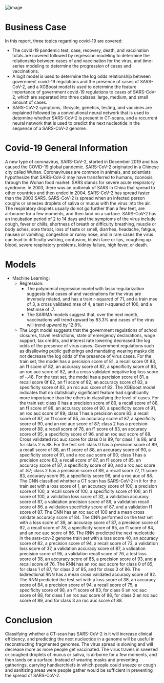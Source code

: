 ![image](https://user-images.githubusercontent.com/56414953/112048508-deeba200-8b24-11eb-8cfa-9b61476acc04.png)
# Business Case
In this report, three topics regarding covid-19 are covered:
  - The covid-19 pandemic test, case, recovery, death, and vaccination totals are covered followed by regression modeling to determine the relationship between cases of and vaccination for the virus, and time-series modeling to determine the progression of cases and vaccinations.  
  - A logit model is used to determine the log odds relationship between government covid-19 regulations and the presence of cases of SARS-CoV-2, and a XGBoost model is used to determine the feature importance of government covid-19 regulations to cases of SARS-CoV-2, which are seperated into three calsses: large, medium, and small amount of cases.  
  - SARS-CoV-2 symptoms, lifecycle, genetics, testing, and vaccines are explained followed by a convolutional neural network that is used to determine whether SARS-CoV-2 is present in CT-scans, and a recurrent neural network that is used to predict the next nucleotide in the sequence of a SARS-CoV-2 genome.  
# Covid-19 General Information
A new type of coronavirus, SARS-CoV-2, started in December 2019 and has caused the COVID-19 global pandemic. SARS-CoV-2 originated in a Chinese city called Wuhan. Coronaviruses are common in animals, and scientists hypothesize that SARS-CoV-2 may have transferred to humans, zoonosis, through the Wuhan food market. SARS stands for severe acute respiratory syndrome. In 2003, there was an outbreak of SARS in China that spread to other countries and then ended in 2004. SARS-CoV-2 has spread faster than the 2003 SARS. SARS-CoV-2 is spread when an infected person coughs or sneezes droplets of saliva or mucus with the virus into the air. The respiratory droplets usually do not go further than a few feet, are airbourne for a few moments, and then land on a surface. SARS-CoV-2 has an incubation period of 2 to 14 days and the symptoms of the virus include cough, fever or chills, shortness of breath or difficulty breathing, muscle or body aches, sore throat, loss of taste or smell, diarrhea, headache, fatigue, nausea or vomiting, congestion or runny nose, and in rare cases the virus can lead to difficulty walking, confusion, bluish face or lips, coughing up blood, severe respiratory problems, kidney failure, high fever, or death.
# Models
- Machine Learning:
  - Regression:  
    - The polynomial regression model with lasso regularization suggests that cases of and vaccinations for the virus are inversely related, and has a train r-squared of 71, and a train mse of 3, a cross validated mse of 4, a test r-squared of 100, and a test mse of .7.  
    - The SARIMA models suggest that, over the next month, vaccinations will trend upward by 83.3% and cases of the virus will trend upward by 12.8%. 
  - The Logit model suggests that the government regulations of school closures, travel restrictions, state of emergency declarations, wage support, tax credits, and interest rate lowering decreased the log odds of the presence of virus cases.  Government regulations such as disallowing public gatherings and mandating wearing masks did not decrease the log odds of the presence of virus cases.  For the train set, the model has a percision score of 81, a recall score 0f 83, an f1 score of 82, an accuracy score of 82, a specificity score of 83, an roc auc score of 82, and a cross validated negative log loss score of -.48.  For the test set, the model has a percision score of 81, a recall score 0f 82, an f1 score of 82, an accuracy score of 82, a specificity score of 83, an roc auc score of 82.  The XGBoost model indicates that no statistically significant feature had significantly more importance than the others in classifying the level of cases.  For the train set: class 0 has a precision score of 89, a recall score of 88, an f1 score of 88, an accuracy score of 90, a specificity score of 91, an roc auc score of 89; class 1 has a precision score 83, a recall score of 87, an f1 score of 85, an accuracy score of 87, a specificity score of 90, and an roc auc score of 87; class 2 has a precision score of 88, a recall score of 78, an f1 score of 83, an accuracy score of 95, a specificity score of 96, and an roc auc score of 88.  Cross validated roc auc score for class 0 is 89, for class 1 is 86, and for class 2 is 88.  For the test set: class 0 has a precision score of 89, a recall score of 88, an f1 score of 88, an accuracy score of 90, a specificity score of 91, and a roc auc score of 90; class 1 has a precision score 83, a recall score of 87, an f1 score of 85, an accuracy score of 87, a specificity score of 90, and a roc auc score of .87; class 2 has a precision score of 89, a recall score 77, f1 score 83, accuracy score 95, a specificity score 96, and a roc auc of 88.  The CNN classified whether a CT scan has SARS-CoV-2 in it for the train set with a loss score of 1, an accuracy score of 100, a precision score of 100, a recall score of 100, a specificity score of 100, an f1 score of 100, a validation loss score of 32, a validation accuracy score of 87, a validation precision score of 89, a validation recall score of 86, a validation specificity score of 87, and a validation f1 score of 87.  The CNN has an roc auc of 100 and a mean cross validate accuracy score of 84.  The CNN performed on the test set with a loss score of 36, an accuracy score of 87, a precision score of 92, a recall score of 78, a specificity score of 95, an f1 score of 84, and an roc auc score of 86.  The RNN predicted the next nucleotide in the sars-cov-2 genome train set with a loss score 40, an accuracy score of 82, a precision score of 94, a recall score of 73, a validation loss score of 37, a validation accuracy score of 87, a validation precision score of 95, a validation recall score of 76, a test loss score of 38, an accuracy score of 85, a precision score of 93, and a recall score of 76.  The RNN has an roc auc score for class 0 of 85, for class 1 of 87, for class 2 of 85, and for class 3 of 86.  The bidirectional RNN has a mean cross validated accuracy score of 82.  The RNN predicted the test set with a loss score of 38, an accuracy score of 84, a precision score of 94, a recall score of 75, a specificity score of 98, an f1 score of 83, for class 0 an roc auc score of 88, for class 1 an roc auc score of 88, for class 2 an roc auc score of 89, and for class 3 an roc auc score of 88.  
# Conclusion
Classifying whether a CT-scan has SARS-CoV-2 in it will increase clinical efficiency, and predicting the next nucleotide in a genome will be useful in reconstructing fragmented genomes.  The virus spread is slowing and will decrease more as more people get vaccinated.  The virus travels in sneezed or coughed droplets of mucus or saliva, is airborne for a few moments, and then lands on a surface. Instead of wearing masks and preventing gatherings, carrying handkerchiefs in which people could sneeze or cough and sanitizing areas were people gather would be sufficient in preventing the spread of SARS-CoV-2.
